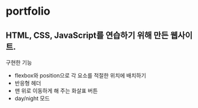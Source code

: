 # portfolio

<h2>HTML, CSS, JavaScript를 연습하기 위해 만든 웹사이트.</h2>

구현한 기능

- flexbox와 position으로 각 요소를 적절한 위치에 배치하기
- 반응형 헤더
- 맨 위로 이동하게 해 주는 화살표 버튼
- day/night 모드

<br>
